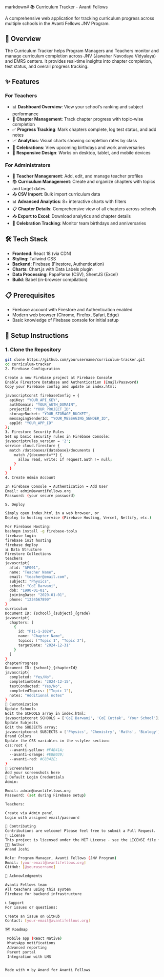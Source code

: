markdown# 📚 Curriculum Tracker - Avanti Fellows

A comprehensive web application for tracking curriculum progress across multiple schools in the Avanti Fellows JNV Program.

## 🌟 Overview

The Curriculum Tracker helps Program Managers and Teachers monitor and manage curriculum completion across JNV (Jawahar Navodaya Vidyalaya) and EMRS centers. It provides real-time insights into chapter completion, test status, and overall progress tracking.

## ✨ Features

### For Teachers
- 📊 **Dashboard Overview**: View your school's ranking and subject performance
- 📖 **Chapter Management**: Track chapter progress with topic-wise completion
- ✅ **Progress Tracking**: Mark chapters complete, log test status, and add notes
- 📈 **Analytics**: Visual charts showing completion rates by class
- 🎂 **Celebrations**: View upcoming birthdays and work anniversaries
- 📱 **Responsive Design**: Works on desktop, tablet, and mobile devices

### For Administrators
- 👥 **Teacher Management**: Add, edit, and manage teacher profiles
- 📚 **Curriculum Management**: Create and organize chapters with topics and target dates
- 📤 **CSV Import**: Bulk import curriculum data
- 📊 **Advanced Analytics**: 8+ interactive charts with filters
- 📋 **Chapter Details**: Comprehensive view of all chapters across schools
- 📥 **Export to Excel**: Download analytics and chapter details
- 🎉 **Celebration Tracking**: Monitor team birthdays and anniversaries

## 🛠️ Tech Stack

- **Frontend**: React 18 (via CDN)
- **Styling**: Tailwind CSS
- **Backend**: Firebase (Firestore, Authentication)
- **Charts**: Chart.js with Data Labels plugin
- **Data Processing**: PapaParse (CSV), SheetJS (Excel)
- **Build**: Babel (in-browser compilation)

## 📋 Prerequisites

- Firebase account with Firestore and Authentication enabled
- Modern web browser (Chrome, Firefox, Safari, Edge)
- Basic knowledge of Firebase console for initial setup

## 🚀 Setup Instructions

### 1. Clone the Repository
```bash
git clone https://github.com/yourusername/curriculum-tracker.git
cd curriculum-tracker
2. Firebase Configuration

Create a new Firebase project at Firebase Console
Enable Firestore Database and Authentication (Email/Password)
Copy your Firebase config and update in index.html:

javascriptconst firebaseConfig = {
  apiKey: "YOUR_API_KEY",
  authDomain: "YOUR_AUTH_DOMAIN",
  projectId: "YOUR_PROJECT_ID",
  storageBucket: "YOUR_STORAGE_BUCKET",
  messagingSenderId: "YOUR_MESSAGING_SENDER_ID",
  appId: "YOUR_APP_ID"
};
3. Firestore Security Rules
Set up basic security rules in Firebase Console:
javascriptrules_version = '2';
service cloud.firestore {
  match /databases/{database}/documents {
    match /{document=**} {
      allow read, write: if request.auth != null;
    }
  }
}
4. Create Admin Account

In Firebase Console → Authentication → Add User
Email: admin@avantifellows.org
Password: (your secure password)

5. Deploy

Simply open index.html in a web browser, or
Deploy to hosting service (Firebase Hosting, Vercel, Netlify, etc.)

For Firebase Hosting:
bashnpm install -g firebase-tools
firebase login
firebase init hosting
firebase deploy
📊 Data Structure
Firestore Collections
teachers
javascript{
  afid: "AF001",
  name: "Teacher Name",
  email: "teacher@email.com",
  subject: "Physics",
  school: "CoE Barwani",
  dob: "1990-01-01",
  joiningDate: "2020-01-01",
  phone: "1234567890"
}
curriculum
Document ID: {school}_{subject}_{grade}
javascript{
  chapters: [
    {
      id: "P11-1-2024",
      name: "Chapter Name",
      topics: ["Topic 1", "Topic 2"],
      targetDate: "2024-12-31"
    }
  ]
}
chapterProgress
Document ID: {school}_{chapterId}
javascript{
  completed: "Yes/No",
  completionDate: "2024-12-15",
  testConducted: "Yes/No",
  completedTopics: ["Topic 1"],
  notes: "Additional notes"
}
🎨 Customization
Update Schools
Edit the SCHOOLS array in index.html:
javascriptconst SCHOOLS = ['CoE Barwani', 'CoE Cuttak', 'Your School'];
Update Subjects
Edit the SUBJECTS array:
javascriptconst SUBJECTS = ['Physics', 'Chemistry', 'Maths', 'Biology'];
Brand Colors
Update the CSS variables in the <style> section:
css:root {
  --avanti-yellow: #F4B41A;
  --avanti-orange: #E8B039;
  --avanti-red: #C8342E;
}
📱 Screenshots
Add your screenshots here
🔐 Default Login Credentials
Admin:

Email: admin@avantifellows.org
Password: (set during Firebase setup)

Teachers:

Create via Admin panel
Login with assigned email/password

🤝 Contributing
Contributions are welcome! Please feel free to submit a Pull Request.
📝 License
This project is licensed under the MIT License - see the LICENSE file for details.
👨‍💻 Author
Anand Joshi

Role: Program Manager, Avanti Fellows (JNV Program)
Email: [your-email@avantifellows.org]
GitHub: [@yourusername]

🙏 Acknowledgments

Avanti Fellows team
All teachers using this system
Firebase for backend infrastructure

📞 Support
For issues or questions:

Create an issue on GitHub
Contact: [your-email@avantifellows.org]

🗺️ Roadmap

 Mobile app (React Native)
 WhatsApp notifications
 Advanced reporting
 Parent portal
 Integration with LMS


Made with ❤️ by Anand for Avanti Fellows
